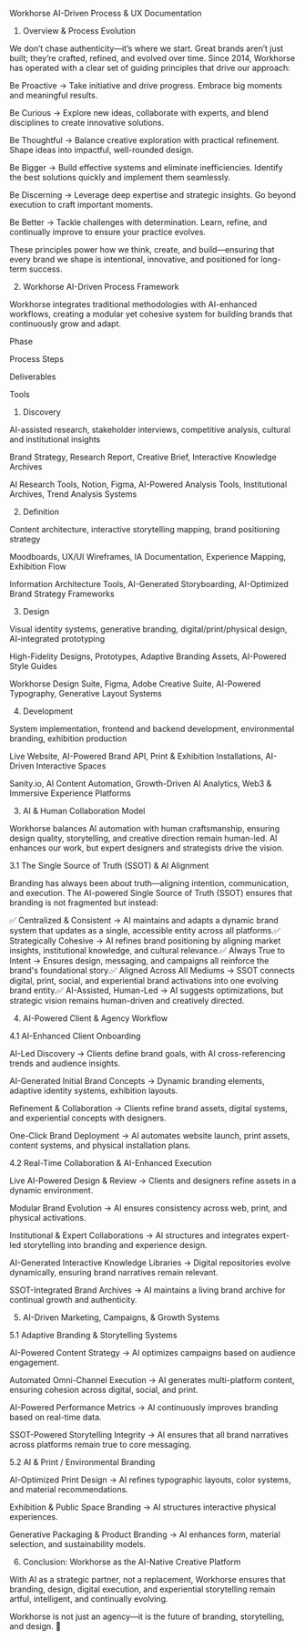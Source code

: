 Workhorse AI-Driven Process & UX Documentation

1. Overview & Process Evolution

We don’t chase authenticity—it’s where we start. Great brands aren’t just built; they’re crafted, refined, and evolved over time. Since 2014, Workhorse has operated with a clear set of guiding principles that drive our approach:

Be Proactive → Take initiative and drive progress. Embrace big moments and meaningful results.

Be Curious → Explore new ideas, collaborate with experts, and blend disciplines to create innovative solutions.

Be Thoughtful → Balance creative exploration with practical refinement. Shape ideas into impactful, well-rounded design.

Be Bigger → Build effective systems and eliminate inefficiencies. Identify the best solutions quickly and implement them seamlessly.

Be Discerning → Leverage deep expertise and strategic insights. Go beyond execution to craft important moments.

Be Better → Tackle challenges with determination. Learn, refine, and continually improve to ensure your practice evolves.

These principles power how we think, create, and build—ensuring that every brand we shape is intentional, innovative, and positioned for long-term success.

2. Workhorse AI-Driven Process Framework

Workhorse integrates traditional methodologies with AI-enhanced workflows, creating a modular yet cohesive system for building brands that continuously grow and adapt.

Phase

Process Steps

Deliverables

Tools

1. Discovery

AI-assisted research, stakeholder interviews, competitive analysis, cultural and institutional insights

Brand Strategy, Research Report, Creative Brief, Interactive Knowledge Archives

AI Research Tools, Notion, Figma, AI-Powered Analysis Tools, Institutional Archives, Trend Analysis Systems

2. Definition

Content architecture, interactive storytelling mapping, brand positioning strategy

Moodboards, UX/UI Wireframes, IA Documentation, Experience Mapping, Exhibition Flow

Information Architecture Tools, AI-Generated Storyboarding, AI-Optimized Brand Strategy Frameworks

3. Design

Visual identity systems, generative branding, digital/print/physical design, AI-integrated prototyping

High-Fidelity Designs, Prototypes, Adaptive Branding Assets, AI-Powered Style Guides

Workhorse Design Suite, Figma, Adobe Creative Suite, AI-Powered Typography, Generative Layout Systems

4. Development

System implementation, frontend and backend development, environmental branding, exhibition production

Live Website, AI-Powered Brand API, Print & Exhibition Installations, AI-Driven Interactive Spaces

Sanity.io, AI Content Automation, Growth-Driven AI Analytics, Web3 & Immersive Experience Platforms

3. AI & Human Collaboration Model

Workhorse balances AI automation with human craftsmanship, ensuring design quality, storytelling, and creative direction remain human-led. AI enhances our work, but expert designers and strategists drive the vision.

3.1 The Single Source of Truth (SSOT) & AI Alignment

Branding has always been about truth—aligning intention, communication, and execution. The AI-powered Single Source of Truth (SSOT) ensures that branding is not fragmented but instead:

✅ Centralized & Consistent → AI maintains and adapts a dynamic brand system that updates as a single, accessible entity across all platforms.✅ Strategically Cohesive → AI refines brand positioning by aligning market insights, institutional knowledge, and cultural relevance.✅ Always True to Intent → Ensures design, messaging, and campaigns all reinforce the brand's foundational story.✅ Aligned Across All Mediums → SSOT connects digital, print, social, and experiential brand activations into one evolving brand entity.✅ AI-Assisted, Human-Led → AI suggests optimizations, but strategic vision remains human-driven and creatively directed.

4. AI-Powered Client & Agency Workflow

4.1 AI-Enhanced Client Onboarding

AI-Led Discovery → Clients define brand goals, with AI cross-referencing trends and audience insights.

AI-Generated Initial Brand Concepts → Dynamic branding elements, adaptive identity systems, exhibition layouts.

Refinement & Collaboration → Clients refine brand assets, digital systems, and experiential concepts with designers.

One-Click Brand Deployment → AI automates website launch, print assets, content systems, and physical installation plans.

4.2 Real-Time Collaboration & AI-Enhanced Execution

Live AI-Powered Design & Review → Clients and designers refine assets in a dynamic environment.

Modular Brand Evolution → AI ensures consistency across web, print, and physical activations.

Institutional & Expert Collaborations → AI structures and integrates expert-led storytelling into branding and experience design.

AI-Generated Interactive Knowledge Libraries → Digital repositories evolve dynamically, ensuring brand narratives remain relevant.

SSOT-Integrated Brand Archives → AI maintains a living brand archive for continual growth and authenticity.

5. AI-Driven Marketing, Campaigns, & Growth Systems

5.1 Adaptive Branding & Storytelling Systems

AI-Powered Content Strategy → AI optimizes campaigns based on audience engagement.

Automated Omni-Channel Execution → AI generates multi-platform content, ensuring cohesion across digital, social, and print.

AI-Powered Performance Metrics → AI continuously improves branding based on real-time data.

SSOT-Powered Storytelling Integrity → AI ensures that all brand narratives across platforms remain true to core messaging.

5.2 AI & Print / Environmental Branding

AI-Optimized Print Design → AI refines typographic layouts, color systems, and material recommendations.

Exhibition & Public Space Branding → AI structures interactive physical experiences.

Generative Packaging & Product Branding → AI enhances form, material selection, and sustainability models.

6. Conclusion: Workhorse as the AI-Native Creative Platform

With AI as a strategic partner, not a replacement, Workhorse ensures that branding, design, digital execution, and experiential storytelling remain artful, intelligent, and continually evolving.

Workhorse is not just an agency—it is the future of branding, storytelling, and design. 🚀

